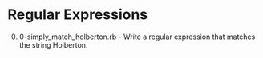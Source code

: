 # Regular Expressions

0. 0-simply_match_holberton.rb - Write a regular expression that matches the string Holberton.
